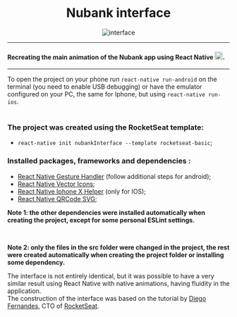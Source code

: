 <div align="center">
  <h1> Nubank interface </h1>
</div>

<div align="center">
	<img align="center" src="https://github.com/VitorHugoAntunes/Nubank-interface/blob/master/src/assets/gif/interfaceNubank.gif" alt="interface"/>
</div>

<hr>

#### Recreating the main animation of the Nubank app using React Native <img src="https://github.com/VitorHugoAntunes/Nubank-interface/blob/master/src/assets/react-native.png" alt="react-native" height="18">.

<hr>

To open the project on your phone run `react-native run-android` on the terminal (you need to enable USB debugging) or have the emulator configured on your PC, the same for Iphone, but using `react-native run-ios`.</br></br>

### The project was created using the RocketSeat template:
- `react-native init nubankInterface --template rocketseat-basic`;

### Installed packages, frameworks and dependencies :
- [React Native Gesture Handler](https://software-mansion.github.io/react-native-gesture-handler/docs/getting-started.html) (follow additional steps for android);
- [React Native Vector Icons](https://github.com/oblador/react-native-vector-icons);
- [React Native Iphone X Helper](https://github.com/ptelad/react-native-iphone-x-helper) (only for IOS);
- [React Native QRCode SVG](https://www.npmjs.com/package/react-native-qrcode-svg);

**Note 1: the other dependencies were installed automatically when creating the project, except for some personal ESLint settings.**

</br>

**Note 2: only the files in the src folder were changed in the project, the rest were created automatically when creating the project folder or installing some dependency.**

The interface is not entirely identical, but it was possible to have a very similar result using React Native with native animations, having fluidity in the application.</br>
The construction of the interface was based on the tutorial by [Diego Fernandes](https://github.com/diego3g), CTO of [RocketSeat](https://rocketseat.com.br/).

